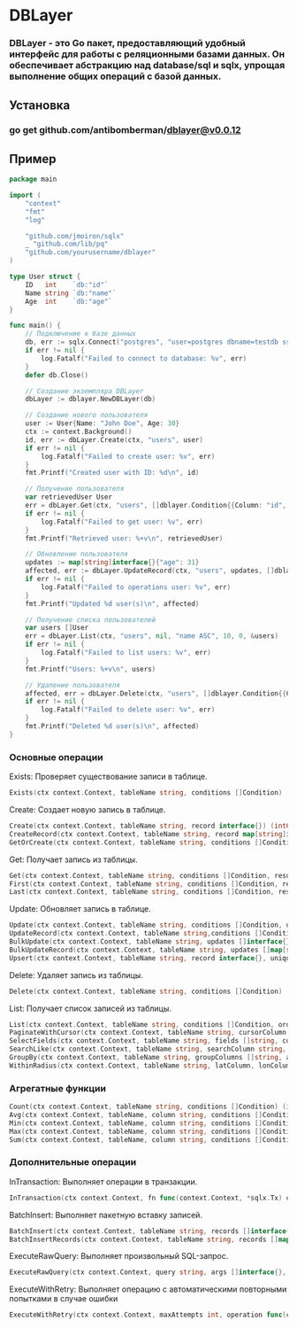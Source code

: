 # DBLayer
### DBLayer - это Go пакет, предоставляющий удобный интерфейс для работы с реляционными базами данных. Он обеспечивает абстракцию над database/sql и sqlx, упрощая выполнение общих операций с базой данных.

## Установка
### go get github.com/antibomberman/dblayer@v0.0.12


## Пример

```go
package main

import (
	"context"
	"fmt"
	"log"

	"github.com/jmoiron/sqlx"
	_ "github.com/lib/pq"
	"github.com/yourusername/dblayer"
)

type User struct {
	ID   int    `db:"id"`
	Name string `db:"name"`
	Age  int    `db:"age"`
}

func main() {
	// Подключение к базе данных
	db, err := sqlx.Connect("postgres", "user=postgres dbname=testdb sslmode=disable")
	if err != nil {
		log.Fatalf("Failed to connect to database: %v", err)
	}
	defer db.Close()

	// Создание экземпляра DBLayer
	dbLayer := dblayer.NewDBLayer(db)

	// Создание нового пользователя
	user := User{Name: "John Doe", Age: 30}
	ctx := context.Background()
	id, err := dbLayer.Create(ctx, "users", user)
	if err != nil {
		log.Fatalf("Failed to create user: %v", err)
	}
	fmt.Printf("Created user with ID: %d\n", id)

	// Получение пользователя
	var retrievedUser User
	err = dbLayer.Get(ctx, "users", []dblayer.Condition{{Column: "id", Operator: "=", Value: id}}, &retrievedUser)
	if err != nil {
		log.Fatalf("Failed to get user: %v", err)
	}
	fmt.Printf("Retrieved user: %+v\n", retrievedUser)

	// Обновление пользователя
	updates := map[string]interface{}{"age": 31}
	affected, err := dbLayer.UpdateRecord(ctx, "users", updates, []dblayer.Condition{{Column: "id", Operator: "=", Value: id}})
	if err != nil {
		log.Fatalf("Failed to operations user: %v", err)
	}
	fmt.Printf("Updated %d user(s)\n", affected)

	// Получение списка пользователей
	var users []User
	err = dbLayer.List(ctx, "users", nil, "name ASC", 10, 0, &users)
	if err != nil {
		log.Fatalf("Failed to list users: %v", err)
	}
	fmt.Printf("Users: %+v\n", users)

	// Удаление пользователя
	affected, err = dbLayer.Delete(ctx, "users", []dblayer.Condition{{Column: "id", Operator: "=", Value: id}})
	if err != nil {
		log.Fatalf("Failed to delete user: %v", err)
	}
	fmt.Printf("Deleted %d user(s)\n", affected)
}
```


### Основные операции
Exists: Проверяет существование записи в таблице.
```go
Exists(ctx context.Context, tableName string, conditions []Condition) (bool, error)
```
Create: Создает новую запись в таблице.
```go
Create(ctx context.Context, tableName string, record interface{}) (int64, error)
CreateRecord(ctx context.Context, tableName string, record map[string]interface{}) (int64, error)
GetOrCreate(ctx context.Context, tableName string, conditions []Condition, defaultValues map[string]interface{}, result interface{}) (bool, error) 
```
Get: Получает запись из таблицы.
```go
Get(ctx context.Context, tableName string, conditions []Condition, result interface{})  (bool,error)
First(ctx context.Context, tableName string, conditions []Condition, result interface{}) (bool,error)
Last(ctx context.Context, tableName string, conditions []Condition, result interface{}) (bool,error)
```
Update: Обновляет запись в таблице.
```go
Update(ctx context.Context, tableName string, conditions []Condition, updates map[string]interface{}) (int64, error)
UpdateRecord(ctx context.Context, tableName string,conditions []Condition, updates map[string]interface{}) (int64, error)
BulkUpdate(ctx context.Context, tableName string, updates []interface{}, idColumn string)
BulkUpdateRecord(ctx context.Context, tableName string, updates []map[string]interface{}, idColumn string) error
Upsert(ctx context.Context, tableName string, record interface{}, uniqueColumns []string) error
```
Delete: Удаляет запись из таблицы.
```go
Delete(ctx context.Context, tableName string, conditions []Condition) (int64, error)
```
List: Получает список записей из таблицы.
```go
List(ctx context.Context, tableName string, conditions []Condition, orderBy string, limit, offset int, result interface{}) error
PaginateWithCursor(ctx context.Context, tableName string, cursorColumn string, cursorValue interface{}, pageSize int, conditions []Condition, result interface{}) error
SelectFields(ctx context.Context, tableName string, fields []string, conditions []Condition, result interface{}) error
SearchLike(ctx context.Context, tableName string, searchColumn string, searchTerm string, additionalConditions []Condition, result interface{}) error
GroupBy(ctx context.Context, tableName string, groupColumns []string, aggregations map[string]string, conditions []Condition) ([]map[string]interface{}, error)
WithinRadius(ctx context.Context, tableName string, latColumn, lonColumn string, lat, lon float64, radiusKm float64, result interface{}) error
```
### Агрегатные функции

```go
Count(ctx context.Context, tableName string, conditions []Condition) (int64, error)
Avg(ctx context.Context, tableName, column string, conditions []Condition) (float64, error)
Min(ctx context.Context, tableName, column string, conditions []Condition) (interface{}, error)
Max(ctx context.Context, tableName, column string, conditions []Condition) (interface{}, error)
Sum(ctx context.Context, tableName, column string, conditions []Condition) (float64, error)
```
### Дополнительные операции
InTransaction: Выполняет операции в транзакции.
```go
InTransaction(ctx context.Context, fn func(context.Context, *sqlx.Tx) error) error
```
BatchInsert: Выполняет пакетную вставку записей.
```go
BatchInsert(ctx context.Context, tableName string, records []interface{}) error
BatchInsertRecords(ctx context.Context, tableName string, records []map[string]interface{}) error
```
ExecuteRawQuery: Выполняет произвольный SQL-запрос.
```go
ExecuteRawQuery(ctx context.Context, query string, args []interface{}, result interface{}) error
```

ExecuteWithRetry: Выполняет операцию с автоматическими повторными попытками в случае ошибки
```go
ExecuteWithRetry(ctx context.Context, maxAttempts int, operation func(context.Context) error) error
```
